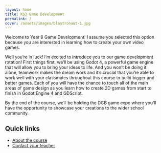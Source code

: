 ```yaml
---
layout: home
title: KS3 Game Development
permalink: /
cover: /assets/images/blastronaut-1.jpg
---
```


Welcome to Year 9 Game Development! I assume you selected this option because you are interested in learning how to create your own video games.

Well you’re in luck! I’m excited to introduce you to our game development rotation! First things first, we’ll be using Godot 4, a powerful game engine that will allow you to bring your ideas to life. And you won’t be doing it alone, teamwork makes the dream work and it’s crucial that you’re able to work well with your classmates throughout this course to build bigger and better games. Each of you will have the chance to touch all of the main areas of game design as you learn how to create 2D games from start to finish in Godot Engine 4 and GDScript.

By the end of the course, we’ll be holding the DCB game expo where you’ll have the opportunity to showcase your creations to the wider school community.

## Quick links

- [About the course](/about)
- [Contact your teacher](/contact)
